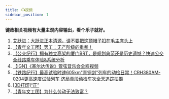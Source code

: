 ```yaml
---
title: 📺视频
sidebar_position: 1
---
```


**键政相关视频有大量主观内容输出，看个乐子就好。**

1. [艾跃进：大跃进正本清源，请不要把这顶帽子扣在毛主席头上](https://www.bilibili.com/video/BV19j421m7fA/)
2. [【青年文工团】罢工：无产阶级的重拳！](https://www.bilibili.com/video/BV11C4y1A7Zq)
3. [【公交纪行】拥有独立高架的厦门BRT，是规划典范还是历史遗憾？快速公交全线路乘车体验&系统分析](https://www.bilibili.com/video/BV11H4y177Ms)
4. [【IGN】《塞尔达传说》管弦音乐会全程视频](https://www.bilibili.com/video/BV1YZ421U7TH)
5. [【铁路纪行】最高试验时速605km"青铜剑"列车的动检日常！CRH380AM-0204更高速度试验列车 济局青段动检车次全天追踪拍摄](https://www.bilibili.com/video/BV1b341127rm)
6. [[3D打印]“正”](https://www.bilibili.com/video/BV1S6421u7qd)
7. [【青年文工团】为什么劳动无法致富？](https://www.bilibili.com/video/BV16y421i7AW)